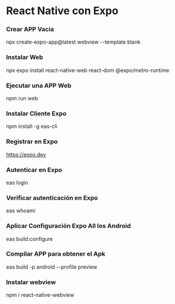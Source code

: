# React Native con Expo

### Crear APP Vacia
npx create-expo-app@latest webview --template blank

### Instalar Web
npx expo install react-native-web react-dom @expo/metro-runtime

### Ejecutar una APP Web
npm run web

### Instalar Cliente Expo
npm install -g eas-cli

### Registrar en Expo
https://expo.dev

### Autenticar en Expo
eas login

### Verificar autenticación en Expo
eas whoami

### Aplicar Configuración Expo All Ios Android
eas build:configure

### Compilar APP para obtener el Apk
eas build -p android --profile preview

### Instalar webview
npm i react-native-webview


